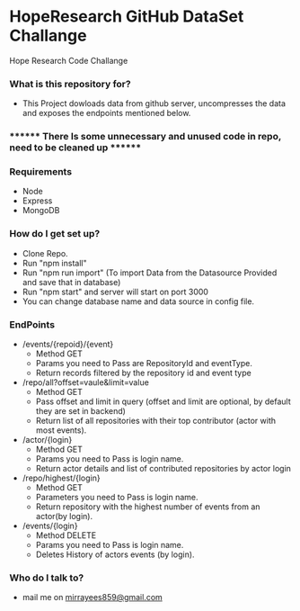 # HopeResearch GitHub DataSet Challange

Hope Research Code Challange
   
### What is this repository for? ###

* This Project dowloads data from github server, uncompresses the data and exposes the endpoints mentioned below.

### ****** There Is some unnecessary and unused code in repo, need to be cleaned up ******


### Requirements ###

 * Node
 * Express
 * MongoDB
 
### How do I get set up? ###

* Clone Repo.
* Run "npm install" 
* Run "npm run import" (To import Data from the Datasource Provided and save that in database)
* Run "npm start" and server will start on port 3000
* You can change database name and data source in config file.


      
### EndPoints
  *   /events/{repoid}/{event}
      * Method GET
      * Params you need to Pass are RepositoryId and eventType.
      * Return records filtered by the repository id and event type 
  *   /repo/all?offset=vaule&limit=value
      * Method GET
      * Pass offset and limit in query (offset and limit are optional, by default they are set in backend) 
      * Return list of all repositories with their top contributor (actor with most events).
  *   /actor/{login}
      * Method GET 
      * Params you need to Pass is login name.
      * Return actor details and list of contributed repositories by actor login
  *   /repo/highest/{login}
      * Method GET 
      * Parameters you need to Pass is login name.
      * Return repository with the highest number of events from an actor(by login).
  *   /events/{login}
      * Method DELETE 
      * Params you need to Pass is login name.
      * Deletes History of actors events (by login).   


### Who do I talk to? ###

* mail me on mirrayees859@gmail.com

